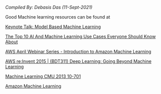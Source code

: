 *Compiled By: Debasis Das (11-Sept-2021)*

Good Machine learning resources can be found at 

[Keynote Talk: Model Based Machine Learning](https://www.youtube.com/watch?v=8a7wBLg5Q8U)

[The Top 10 AI And Machine Learning Use Cases Everyone Should Know About](https://www.forbes.com/sites/bernardmarr/2016/09/30/what-are-the-top-10-use-cases-for-machine-learning-and-ai/?sh=1e4d61f494c9)

[AWS April Webinar Series - Introduction to Amazon Machine Learning](https://www.youtube.com/watch?v=kv60azrH5LM)

[AWS re:Invent 2015 | (BDT311) Deep Learning: Going Beyond Machine Learning](https://www.youtube.com/watch?v=Ra6m70d3t0o)

[Machine Learning CMU 2013 10-701](https://www.youtube.com/playlist?list=PLZSO_6-bSqHQmMKwWVvYwKreGu4b4kMU9)

[Amazon Machine Learning](https://docs.aws.amazon.com/machine-learning/latest/dg/what-is-amazon-machine-learning.html)